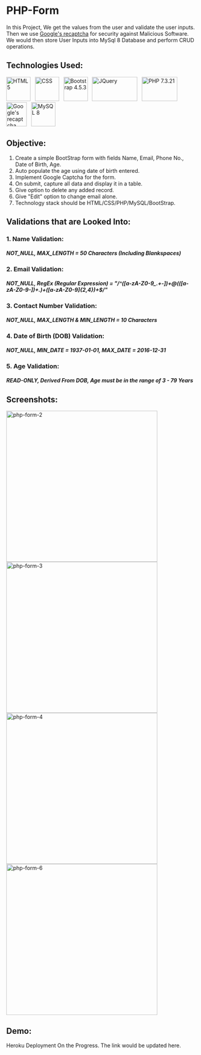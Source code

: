 # PHP-Form

In this Project, We get the values from the user and validate the user inputs. Then we use <a href="https://www.google.com/recaptcha/about/">Google's recaptcha</a> for security against Malicious Software. We would then store User Inputs into MySql 8 Database and perform CRUD operations.

## Technologies Used:

<a href="https://www.w3schools.com/html/" target="_blank"><img title="HTML 5" height="64" width="64" src="https://cdn.svgporn.com/logos/html-5.svg" /></a>&nbsp;&nbsp;&nbsp;<a href="https://www.w3schools.com/css/" target="_blank"><img title="CSS" height="64" width="64" src="https://cdn.svgporn.com/logos/css-3.svg" /></a>&nbsp;&nbsp;&nbsp;<a href="https://getbootstrap.com/" target="_blank"><img title="Bootstrap 4.5.3" height="64" width="64" src="https://cdn.svgporn.com/logos/bootstrap.svg" /></a>&nbsp;&nbsp;&nbsp;<a href="https://jquery.com/" target="_blank"><img title="JQuery" height="64" width="120" src="https://cdn.svgporn.com/logos/jquery.svg" /></a>&nbsp;&nbsp;&nbsp;<a href="https://www.php.net/" target="_blank"><img title="PHP 7.3.21" height="64" width="94" src="https://cdn.svgporn.com/logos/php.svg" /></a>&nbsp;&nbsp;&nbsp;<a href="https://www.google.com/recaptcha/about/" target="_blank"><img title="Google's recaptcha" height="64" width="54" src="https://cdn.svgporn.com/logos/google-developers-icon.svg" /></a>&nbsp;&nbsp;&nbsp;<a href="https://www.mysql.com/" target="_blank"><img title="MySQL 8" height="64" width="64" src="https://cdn.svgporn.com/logos/mysql.svg" /></a>

## Objective:

1. Create a simple BootStrap form with fields Name, Email, Phone No., Date of Birth, Age.
2. Auto populate the age using date of birth entered.
3. Implement Google Captcha for the form.
4. On submit, capture all data and display it in a table.
5. Give option to delete any added record.
6. Give "Edit" option to change email alone.
7. Technology stack should be HTML/CSS/PHP/MySQL/BootStrap.

## Validations that are Looked Into:

### 1. Name Validation:
 ##### NOT_NULL, MAX_LENGTH = 50 Characters (Including Blankspaces)
 
### 2. Email Validation:
 ##### NOT_NULL, RegEx (Regular Expression) = "/^([a-zA-Z0-9_.+-])+\@(([a-zA-Z0-9-])+\.)+([a-zA-Z0-9]{2,4})+$/"
 
### 3. Contact Number Validation:
 ##### NOT_NULL, MAX_LENGTH & MIN_LENGTH = 10 Characters 
 
### 4. Date of Birth (DOB) Validation:
 ##### NOT_NULL, MIN_DATE = 1937-01-01, MAX_DATE = 2016-12-31
 
### 5. Age Validation:
 ##### READ-ONLY, Derived From DOB, Age must be in the range of 3 - 79 Years

## Screenshots:

<img width="400" alt="php-form-2" src="https://user-images.githubusercontent.com/66553883/99062325-da3c3d80-25c8-11eb-8aca-3e56acfba3b2.png">

<img width="400" alt="php-form-3" src="https://user-images.githubusercontent.com/66553883/99062683-5afb3980-25c9-11eb-9877-a11236576c63.png">

<img width="400" alt="php-form-4" src="https://user-images.githubusercontent.com/66553883/99063182-1b811d00-25ca-11eb-83a3-be01f4fd504f.png">

<img width="400" alt="php-form-6" src="https://user-images.githubusercontent.com/66553883/99140312-c0e9ce80-2666-11eb-9375-58ce0b4761a1.png">

## Demo:

Heroku Deployment On the Progress. The link would be updated here.

